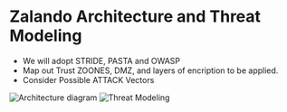 # Zalando Architecture and Threat Modeling 

- We will adopt STRIDE, PASTA and OWASP
- Map out Trust ZOONES, DMZ, and layers of encription to be applied.
- Consider Possible ATTACK Vectors


![Architecture diagram](https://github.com/user-attachments/assets/7ef371f9-cab5-4995-a9ae-a55bdeae71c4)
![Threat Modeling](https://github.com/user-attachments/assets/a8b040ad-c4ad-4598-abb5-b6e642356f90)

